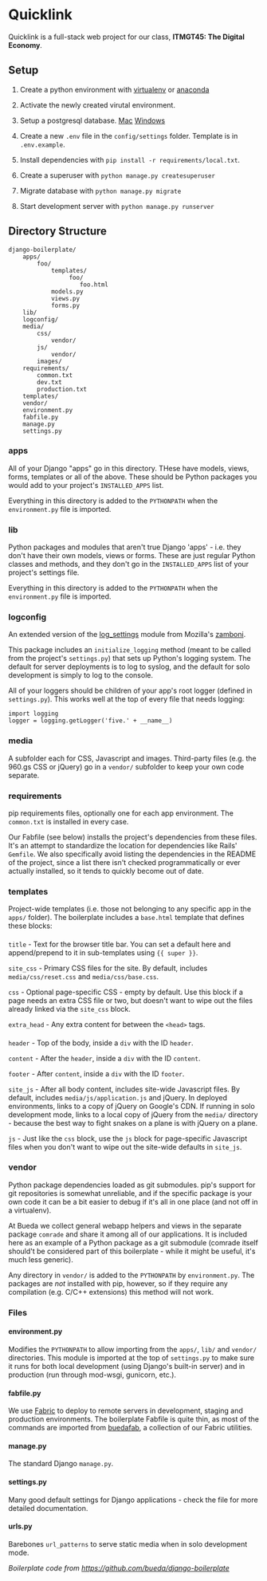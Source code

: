 # Quicklink
Quicklink is a full-stack web project for our class, **ITMGT45: The Digital Economy**.

## Setup

1. Create a python environment with [virtualenv](https://packaging.python.org/guides/installing-using-pip-and-virtual-environments/) or [anaconda](https://docs.conda.io/projects/conda/en/latest/user-guide/tasks/manage-environments.html) 

2. Activate the newly created virutal environment.

3. Setup a postgresql database. [Mac](https://www.codementor.io/@engineerapart/getting-started-with-postgresql-on-mac-osx-are8jcopb) [Windows](https://www.microfocus.com/documentation/idol/IDOL_12_0/MediaServer/Guides/html/English/Content/Getting_Started/Configure/_TRN_Set_up_PostgreSQL.htm) 
   
4. Create a new `.env` file in the `config/settings` folder. Template is in `.env.example`. 
  
5. Install dependencies with `pip install -r requirements/local.txt`.

6. Create a superuser with `python manage.py createsuperuser` 

7. Migrate database with `python manage.py migrate` 

8. Start development server with `python manage.py runserver`

## Directory Structure

    django-boilerplate/
        apps/
            foo/
                templates/
                     foo/
                        foo.html
                models.py
                views.py
                forms.py
        lib/
        logconfig/
        media/
            css/
                vendor/
            js/
                vendor/
            images/
        requirements/
            common.txt
            dev.txt
            production.txt
        templates/
        vendor/
        environment.py
        fabfile.py
        manage.py
        settings.py

### apps

All of your Django "apps" go in this directory. THese have models, views, forms,
templates or all of the above. These should be Python packages you would add to
your project's `INSTALLED_APPS` list.

Everything in this directory is added to the `PYTHONPATH` when the
`environment.py` file is imported.

### lib

Python packages and modules that aren't true Django 'apps' - i.e. they don't
have their own models, views or forms. These are just regular Python classes and
methods, and they don't go in the `INSTALLED_APPS` list of your project's
settings file. 

Everything in this directory is added to the `PYTHONPATH` when the
`environment.py` file is imported.

### logconfig

An extended version of the
[log_settings](https://github.com/jbalogh/zamboni/blob/master/log_settings.py)
module from Mozilla's [zamboni](https://github.com/jbalogh/zamboni).

This package includes an `initialize_logging` method (meant to be called from
the project's `settings.py`) that sets up Python's logging system. The default
for server deployments is to log to syslog, and the default for solo development
is simply to log to the console. 

All of your loggers should be children of your app's root logger (defined in
`settings.py`). This works well at the top of every file that needs logging:

    import logging
    logger = logging.getLogger('five.' + __name__)

### media

A subfolder each for CSS, Javascript and images. Third-party files (e.g. the
960.gs CSS or jQuery) go in a `vendor/` subfolder to keep your own code
separate.

### requirements

pip requirements files, optionally one for each app environment. The
`common.txt` is installed in every case.

Our Fabfile (see below) installs the project's dependencies from these files.
It's an attempt to standardize the location for dependencies like Rails'
`Gemfile`. We also specifically avoid listing the dependencies in the README of
the project, since a list there isn't checked programmatically or ever actually
installed, so it tends to quickly become out of date.

### templates

Project-wide templates (i.e. those not belonging to any specific app in the
`apps/` folder). The boilerplate includes a `base.html` template that defines
these blocks:

#### <head>

`title` - Text for the browser title bar. You can set a default here and
append/prepend to it in sub-templates using `{{ super }}`.

`site_css` - Primary CSS files for the site. By default, includes
`media/css/reset.css` and `media/css/base.css`. 

`css` - Optional page-specific CSS - empty by default. Use this block if a page
needs an extra CSS file or two, but doesn't want to wipe out the files already
linked via the `site_css` block.

`extra_head` - Any extra content for between the `<head>` tags.

#### <body>

`header` - Top of the body, inside a `div` with the ID `header`.

`content` - After the `header`, inside a `div` with the ID `content`.

`footer` - After `content`, inside a `div` with the ID `footer`.

`site_js` - After all body content, includes site-wide Javascript files. By
default, includes `media/js/application.js` and jQuery. In deployed
environments, links to a copy of jQuery on Google's CDN. If running in solo
development mode, links to a local copy of jQuery from the `media/` directory -
because the best way to fight snakes on a plane is with jQuery on a plane.

`js` - Just like the `css` block, use the `js` block for page-specific
Javascript files when you don't want to wipe out the site-wide defaults in
`site_js`.

### vendor

Python package dependencies loaded as git submodules. pip's support for git
repositories is somewhat unreliable, and if the specific package is your own
code it can be a bit easier to debug if it's all in one place (and not off in a
virtualenv). 

At Bueda we collect general webapp helpers and views in the separate package
`comrade` and share it among all of our applications. It is included here as an
example of a Python package as a git submodule (comrade itself should't be
considered part of this boilerplate - while it might be useful, it's much less
generic).

Any directory in `vendor/` is added to the `PYTHONPATH` by `environment.py`. The
packages are *not* installed with pip, however, so if they require any
compilation (e.g. C/C++ extensions) this method will not work.

### Files

#### environment.py

Modifies the `PYTHONPATH` to allow importing from the `apps/`, `lib/` and
`vendor/` directories. This module is imported at the top of `settings.py` to
make sure it runs for both local development (using Django's built-in server)
and in production (run through mod-wsgi, gunicorn, etc.).

#### fabfile.py

We use [Fabric](http://fabfile.org/) to deploy to remote servers in development,
staging and production environments. The boilerplate Fabfile is quite thin, as
most of the commands are imported from [buedafab](https://github.com/bueda/ops),
a collection of our Fabric utilities.

#### manage.py

The standard Django `manage.py`.

#### settings.py

Many good default settings for Django applications - check the file for more
detailed documentation.

#### urls.py

Barebones `url_patterns` to serve static media when in solo development mode.

*Boilerplate code from https://github.com/bueda/django-boilerplate*
